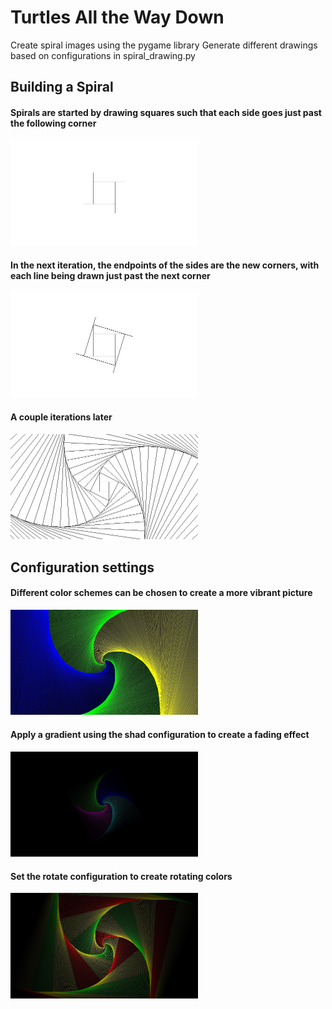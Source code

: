 # Turtles All the Way Down
Create spiral images using the pygame library
Generate different drawings based on configurations in spiral_drawing.py

## Building a Spiral
#### Spirals are started by drawing squares such that each side goes just past the following corner
<img src="images/example1.jpeg" width="300">

#### In the next iteration, the endpoints of the sides are the new corners, with each line being drawn just past the next corner
<img src="images/example2.jpeg" width="300">

#### A couple iterations later
<img src="images/example3.jpeg" width="300">
  
## Configuration settings
#### Different color schemes can be chosen to create a more vibrant picture
<img src="images/summer.jpeg" width="300">

#### Apply a gradient using the shad configuration to create a fading effect
<img src="images/ocean.jpeg" width="300">

#### Set the rotate configuration to create rotating colors
<img src="images/carousel.jpeg" width="300">
